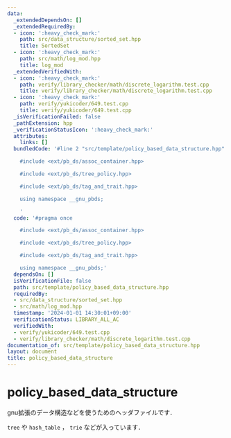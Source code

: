 ```yaml
---
data:
  _extendedDependsOn: []
  _extendedRequiredBy:
  - icon: ':heavy_check_mark:'
    path: src/data_structure/sorted_set.hpp
    title: SortedSet
  - icon: ':heavy_check_mark:'
    path: src/math/log_mod.hpp
    title: log_mod
  _extendedVerifiedWith:
  - icon: ':heavy_check_mark:'
    path: verify/library_checker/math/discrete_logarithm.test.cpp
    title: verify/library_checker/math/discrete_logarithm.test.cpp
  - icon: ':heavy_check_mark:'
    path: verify/yukicoder/649.test.cpp
    title: verify/yukicoder/649.test.cpp
  _isVerificationFailed: false
  _pathExtension: hpp
  _verificationStatusIcon: ':heavy_check_mark:'
  attributes:
    links: []
  bundledCode: '#line 2 "src/template/policy_based_data_structure.hpp"

    #include <ext/pb_ds/assoc_container.hpp>

    #include <ext/pb_ds/tree_policy.hpp>

    #include <ext/pb_ds/tag_and_trait.hpp>

    using namespace __gnu_pbds;

    '
  code: '#pragma once

    #include <ext/pb_ds/assoc_container.hpp>

    #include <ext/pb_ds/tree_policy.hpp>

    #include <ext/pb_ds/tag_and_trait.hpp>

    using namespace __gnu_pbds;'
  dependsOn: []
  isVerificationFile: false
  path: src/template/policy_based_data_structure.hpp
  requiredBy:
  - src/data_structure/sorted_set.hpp
  - src/math/log_mod.hpp
  timestamp: '2024-01-01 14:30:01+09:00'
  verificationStatus: LIBRARY_ALL_AC
  verifiedWith:
  - verify/yukicoder/649.test.cpp
  - verify/library_checker/math/discrete_logarithm.test.cpp
documentation_of: src/template/policy_based_data_structure.hpp
layout: document
title: policy_based_data_structure
---
```


# policy_based_data_structure

gnu拡張のデータ構造などを使うためのヘッダファイルです．

`tree` や `hash_table` ， `trie` などが入っています．